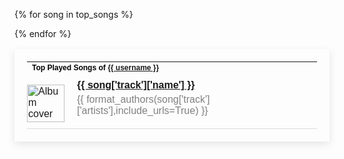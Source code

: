 <table style="border: none; padding: 20px; box-shadow: 0px 4px 12px rgba(0, 0, 0, 0.1); max-width: 100%; font-family: Arial, sans-serif;">
  <tr>
    <td colspan="3" style="padding-bottom: 10px;">
      <h4 style="margin: 0; font-size: 12px; color: black;">Top Played Songs of <a href="{{ user_page_url }}">{{ username }}</a></h4>
    </td>
  </tr>

  <!-- Begin top songs rows -->
  {% for song in top_songs %}
  <tr style="border-bottom: 1px solid #ddd;">
    <td style="padding: 10px 10px 10px 0;">
      <img src="{{ song['track']['album']['images'][0]['url'] }}" href="{{ song['track']['external_urls']['spotify'] }}" alt="Album cover" style="width: 60px; height: 60px;">
    </td>
    <td style="vertical-align: top; padding-left: 10px;">
      <p style="margin: 0; color: black;"><a href="{{ song['track']['external_urls']['spotify'] }}"><strong>{{ song['track']['name'] }}</strong></a></p>
      <p style="margin: 5px 0 0 0; color: grey;">{{ format_authors(song['track']['artists'],include_urls=True) }}</p>
    </td>
  </tr>
  {% endfor %}
  <!-- End top songs rows -->
</table>